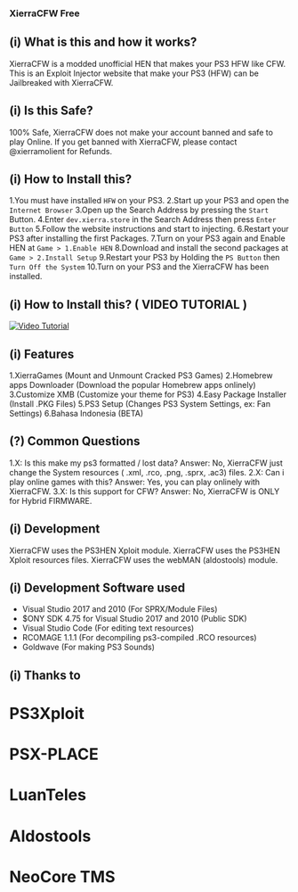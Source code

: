 ### XierraCFW Free

## (i) What is this and how it works?
XierraCFW is a modded unofficial HEN that makes your PS3 HFW like CFW.
This is an Exploit Injector website that make your PS3 (HFW) can be Jailbreaked with XierraCFW.

## (i) Is this Safe?
100% Safe, XierraCFW does not make your account banned and safe to play Online.
If you get banned with XierraCFW, please contact @xierramolient for Refunds.

## (i) How to Install this?
1.You must have installed ``` HFW ``` on your PS3.
2.Start up your PS3 and open the ``` Internet Browser ```
3.Open up the Search Address by pressing the ``` Start ``` Button.
4.Enter ``` dev.xierra.store ``` in the Search Address then press ``` Enter Button ```
5.Follow the website instructions and start to injecting.
6.Restart your PS3 after installing the first Packages.
7.Turn on your PS3 again and Enable HEN at ``` Game > 1.Enable HEN ```
8.Download and install the second packages at ``` Game > 2.Install Setup ```
9.Restart your PS3 by Holding the ``` PS Button ``` then ``` Turn Off the System ```
10.Turn on your PS3 and the XierraCFW has been installed.

## (i) How to Install this? ( VIDEO TUTORIAL )
[![Video Tutorial](https://i.imgur.com/hss3Rg4.jpeg)](https://www.youtube.com/watch?v=J5AqDzkyr-E)

## (i) Features
1.XierraGames (Mount and Unmount Cracked PS3 Games)
2.Homebrew apps Downloader (Download the popular Homebrew apps onlinely)
3.Customize XMB (Customize your theme for PS3)
4.Easy Package Installer (Install .PKG Files)
5.PS3 Setup (Changes PS3 System Settings, ex: Fan Settings)
6.Bahasa Indonesia (BETA)

## (?) Common Questions
1.X: Is this make my ps3 formatted / lost data?
  Answer: No, XierraCFW just change the System resources ( .xml, .rco, .png, .sprx, .ac3) files.
2.X: Can i play online games with this?
  Answer: Yes, you can play onlinely with XierraCFW.
3.X: Is this support for CFW?
  Answer: No, XierraCFW is ONLY for Hybrid FIRMWARE.

## (i) Development
XierraCFW uses the PS3HEN Xploit module.
XierraCFW uses the PS3HEN Xploit resources files.
XierraCFW uses the webMAN (aldostools) module.

## (i) Development Software used
+ Visual Studio 2017 and 2010 (For SPRX/Module Files)
+ $ONY SDK 4.75 for Visual Studio 2017 and 2010 (Public SDK)
+ Visual Studio Code (For editing text resources)
+ RCOMAGE 1.1.1 (For decompiling ps3-compiled .RCO resources)
+ Goldwave (For making PS3 Sounds)

## (i) Thanks to
# PS3Xploit
# PSX-PLACE
# LuanTeles
# Aldostools
# NeoCore TMS
